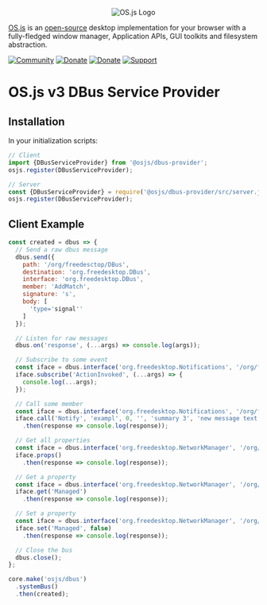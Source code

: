 <p align="center">
  <img alt="OS.js Logo" src="https://raw.githubusercontent.com/os-js/gfx/master/logo-big.png" />
</p>

[OS.js](https://www.os-js.org/) is an [open-source](https://raw.githubusercontent.com/os-js/OS.js/master/LICENSE) desktop implementation for your browser with a fully-fledged window manager, Application APIs, GUI toolkits and filesystem abstraction.

[![Community](https://img.shields.io/badge/join-community-green.svg)](https://community.os-js.org/)
[![Donate](https://img.shields.io/badge/liberapay-donate-yellowgreen.svg)](https://liberapay.com/os-js/)
[![Donate](https://img.shields.io/badge/paypal-donate-yellow.svg)](https://www.paypal.com/cgi-bin/webscr?cmd=_donations&business=andersevenrud%40gmail%2ecom&lc=NO&currency_code=USD&bn=PP%2dDonationsBF%3abtn_donate_SM%2egif%3aNonHosted)
[![Support](https://img.shields.io/badge/patreon-support-orange.svg)](https://www.patreon.com/user?u=2978551&ty=h&u=2978551)

# OS.js v3 DBus Service Provider

## Installation

In your initialization scripts:

```javascript
// Client
import {DBusServiceProvider} from '@osjs/dbus-provider';
osjs.register(DBusServiceProvider);

// Server
const {DBusServiceProvider} = require('@osjs/dbus-provider/src/server.js');
osjs.register(DBusServiceProvider);
```

## Client Example

```javascript
const created = dbus => {
  // Send a raw dbus message
  dbus.send({
    path: '/org/freedesctop/DBus',
    destination: 'org.freedesktop.DBus',
    interface: 'org.freedesktop.DBus',
    member: 'AddMatch',
    signature: 's',
    body: [
      'type='signal''
    ]
  });

  // Listen for raw messages
  dbus.on('response', (...args) => console.log(args));

  // Subscribe to some event
  const iface = dbus.interface('org.freedesktop.Notifications', '/org/freedesktop/Notifications', 'org.freedesktop.Notifications');
  iface.subscribe('ActionInvoked', (...args) => {
    console.log(...args);
  });

  // Call some member
  const iface = dbus.interface('org.freedesktop.Notifications', '/org/freedesktop/Notifications', 'org.freedesktop.Notifications');
  iface.call('Notify', 'exampl', 0, '', 'summary 3', 'new message text', ['foo', 'bar'], [], 5)
    .then(response => console.log(response));

  // Get all properties
  const iface = dbus.interface('org.freedesktop.NetworkManager', '/org/freedesktop/NetworkManager/Devices/4', 'org.freedesktop.NetworkManager.Device');
  iface.props()
    .then(response => console.log(response));

  // Get a property
  const iface = dbus.interface('org.freedesktop.NetworkManager', '/org/freedesktop/NetworkManager/Devices/4', 'org.freedesktop.NetworkManager.Device');
  iface.get('Managed')
    .then(response => console.log(response));

  // Set a property
  const iface = dbus.interface('org.freedesktop.NetworkManager', '/org/freedesktop/NetworkManager/Devices/4', 'org.freedesktop.NetworkManager.Device');
  iface.set('Managed', false)
    .then(response => console.log(response));

  // Close the bus
  dbus.close();
};

core.make('osjs/dbus')
  .systemBus()
  .then(created);
```
